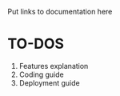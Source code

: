 Put links to documentation here

# TO-DOS

1. Features explanation
1. Coding guide
1. Deployment guide
